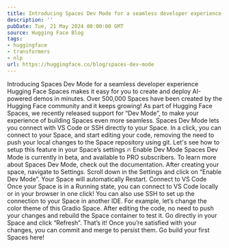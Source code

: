 ```yaml
---
title: Introducing Spaces Dev Mode for a seamless developer experience
description: ''
pubDate: Tue, 21 May 2024 00:00:00 GMT
source: Hugging Face Blog
tags:
- huggingface
- transformers
- nlp
url: https://huggingface.co/blog/spaces-dev-mode
---
```


Introducing Spaces Dev Mode for a seamless developer experience
Hugging Face Spaces makes it easy for you to create and deploy AI-powered demos in minutes. Over 500,000 Spaces have been created by the Hugging Face community and it keeps growing! As part of Hugging Face Spaces, we recently released support for “Dev Mode”, to make your experience of building Spaces even more seamless.
Spaces Dev Mode lets you connect with VS Code or SSH directly to your Space. In a click, you can connect to your Space, and start editing your code, removing the need to push your local changes to the Space repository using git. Let's see how to setup this feature in your Space’s settings 🔥
Enable Dev Mode
Spaces Dev Mode is currently in beta, and available to PRO subscribers. To learn more about Spaces Dev Mode, check out the documentation. After creating your space, navigate to Settings.
Scroll down in the Settings and click on “Enable Dev Mode”. Your Space will automatically Restart.
Connect to VS Code
Once your Space is in a Running state, you can connect to VS Code locally or in your browser in one click! You can also use SSH to set up the connection to your Space in another IDE.
For example, let’s change the color theme of this Gradio Space. After editing the code, no need to push your changes and rebuild the Space container to test it. Go directly in your Space and click “Refresh”.
That’s it! Once you’re satisfied with your changes, you can commit and merge to persist them.
Go build your first Spaces here!